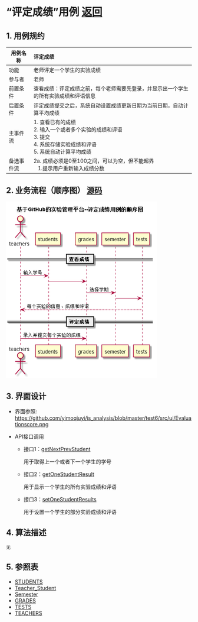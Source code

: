 <!-- markdownlint-disable MD033-->
<!-- 禁止MD033类型的警告 https://www.npmjs.com/package/markdownlint -->

# “评定成绩”用例 [返回](../../README.md)
## 1. 用例规约

|用例名称|评定成绩|
|-------|:-------------|
|功能|老师评定一个学生的实验成绩|
|参与者|老师|
|前置条件|查看成绩：评定成绩之前，每个老师需要先登录，并显示出一个学生的所有实验成绩和评语信息|
|后置条件| 评定成绩提交之后，系统自动设置成绩更新日期为当前日期，自动计算平均成绩|
|主事件流| 1. 查看已有的成绩 <br/> 2. 输入一个或者多个实验的成绩和评语  <br/> 3. 提交  <br/> 4. 系统存储实验成绩和评语<br/> 5. 系统自动计算平均成绩|
|备选事件流|2a. 成绩必须是0至100之间，可以为空，但不能超界 <br/>&nbsp;&nbsp; 1.提示用户重新输入成绩分数|


## 2. 业务流程（顺序图） [源码](../main/Evaluationscore.puml)
![sequence1](../../Evaluationscore.png) 

    
## 3. 界面设计
- 界面参照: https://github.com/yimoqiuyi/is_analysis/blob/master/test6/src/ui/Evaluationscore.png

- API接口调用

    - 接口1：[getNextPrevStudent](../mapper/getNextPreyStudent.md)
        
        用于取得上一个或者下一个学生的学号
        
    - 接口2：[getOneStudentResult](../mapper/getOneStudentResult.md)
        
        用于显示一个学生的所有实验成绩和评语
         
    - 接口3：[setOneStudentResults](../mapper/setOneStudentResults.md)
    
        用于设置一个学生的部分实验成绩和评语
    
## 4. 算法描述
    无
    
## 5. 参照表

- [STUDENTS](../DataDesign.md/#STUDENTS)
- [Teacher_Student](../DataDesign.md/#Teacher_Student)
- [Semester](../DataDesign.md/#Semester)
- [GRADES](../DataDesign.md/#GRADES)
- [TESTS](../DataDesign.md/#TESTS)
- [TEACHERS](../DataDesign.md/#TEACHERS)
